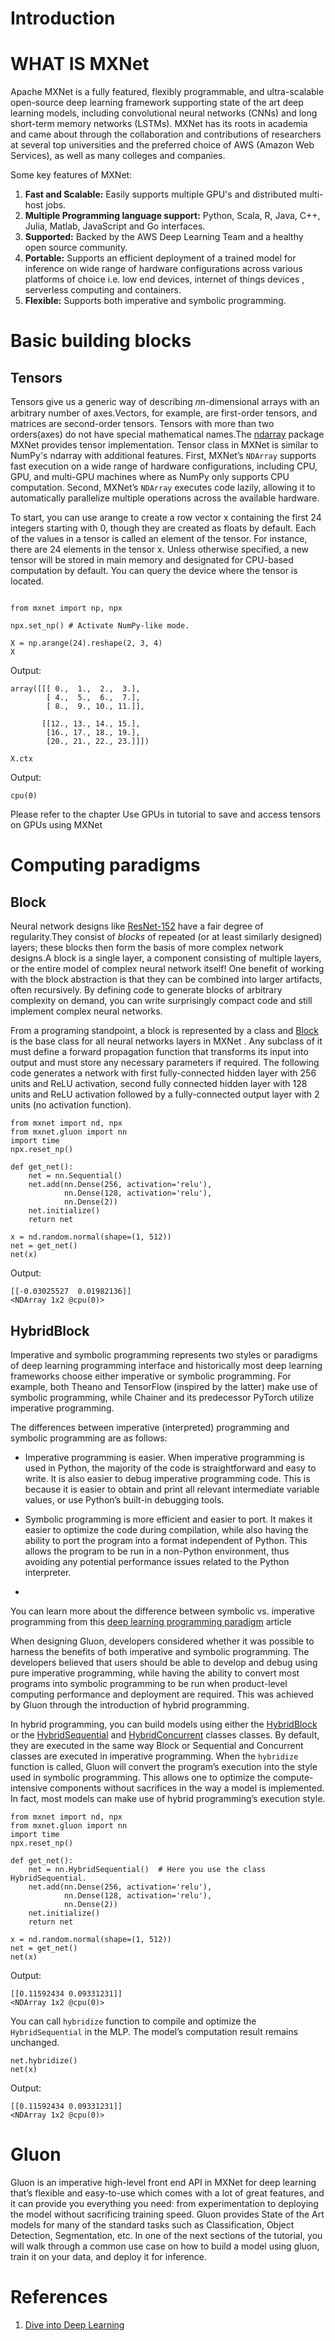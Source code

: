 <!--- Licensed to the Apache Software Foundation (ASF) under one -->
<!--- or more contributor license agreements.  See the NOTICE file -->
<!--- distributed with this work for additional information -->
<!--- regarding copyright ownership.  The ASF licenses this file -->
<!--- to you under the Apache License, Version 2.0 (the -->
<!--- "License"); you may not use this file except in compliance -->
<!--- with the License.  You may obtain a copy of the License at -->

<!---   http://www.apache.org/licenses/LICENSE-2.0 -->

<!--- Unless required by applicable law or agreed to in writing, -->
<!--- software distributed under the License is distributed on an -->
<!--- "AS IS" BASIS, WITHOUT WARRANTIES OR CONDITIONS OF ANY -->
<!--- KIND, either express or implied.  See the License for the -->
<!--- specific language governing permissions and limitations -->
<!--- under the License. -->

# Introduction


# WHAT IS MXNet

Apache MXNet is a fully featured, flexibly programmable, and ultra-scalable open-source deep learning framework supporting state of the art deep learning models, including convolutional neural networks (CNNs) and long short-term memory networks (LSTMs). MXNet has its roots in academia and came about through the collaboration and contributions of researchers at several top universities  and the preferred choice of AWS (Amazon Web Services), as well as many colleges and companies.

Some key features of MXNet:
1.  **Fast and Scalable:** Easily supports multiple GPU's and distributed multi-host jobs. 
2.  **Multiple Programming language support:**  Python, Scala,  R, Java, C++, Julia, Matlab, JavaScript and Go interfaces.
3.  **Supported:** Backed by the AWS Deep Learning Team and a healthy open source community.
4. **Portable:** Supports an efficient deployment of a trained model for inference   on wide range of hardware configurations across various platforms of choice i.e.  low end devices, internet of things devices , serverless computing and containers.
5. **Flexible:** Supports both imperative and symbolic programming.

# Basic building blocks

## Tensors

Tensors  give us a generic way of describing 𝑛n-dimensional arrays with an arbitrary number of axes.Vectors, for example, are first-order tensors, and matrices are second-order tensors.  Tensors with more than two orders(axes) do not have special mathematical names.The [ndarray](https://mxnet.apache.org/versions/1.7/api/python/docs/api/ndarray/index.html) package  MXNet provides tensor implementation. Tensor class in MXNet is similar to NumPy's ndarray with additional features. First, MXNet’s `NDArray` supports fast execution on a wide range of hardware configurations, including CPU, GPU, and multi-GPU machines where as NumPy only supports CPU computation. Second, MXNet’s `NDArray` executes code lazily, allowing it to automatically parallelize multiple operations across the available hardware.

  To start, you can use arange to create a row vector x containing the first 24 integers starting with 0, though they are created as floats by default. Each of the values in a tensor is called an element of the tensor. For instance, there are 24 elements in the tensor x. Unless otherwise specified, a new tensor will be stored in main memory and designated for CPU-based computation by default. You can query the device where the tensor is located.

```{.python .input n=1}

from mxnet import np, npx

npx.set_np() # Activate NumPy-like mode.

```

```{.python .input n=2}
X = np.arange(24).reshape(2, 3, 4)
X
```
Output:
```{.python .input n=2}
array([[[ 0.,  1.,  2.,  3.],
        [ 4.,  5.,  6.,  7.],
        [ 8.,  9., 10., 11.]],

       [[12., 13., 14., 15.],
        [16., 17., 18., 19.],
        [20., 21., 22., 23.]]])
```
```{.python .input n=3}
X.ctx
```
Output:
```{.python .input n=3}
cpu(0)
```

Please refer to the chapter  Use GPUs in tutorial to save and access tensors on GPUs using MXNet

# Computing paradigms

## Block
Neural network designs like [ResNet-152](https://www.cv-foundation.org/openaccess/content_cvpr_2016/papers/He_Deep_Residual_Learning_CVPR_2016_paper.pdf) have a fair degree of regularity.They consist of _blocks_ of repeated (or at least similarly designed) layers; these blocks then form the basis of more complex network designs.A block is a single layer, a component consisting of multiple layers, or the entire model of  complex neural network itself! One benefit of working with the block abstraction is that they can be combined into larger artifacts, often recursively. By defining code to generate blocks of arbitrary complexity on demand, you can write surprisingly compact code and still implement complex neural networks.


From a programing standpoint, a block is represented by a class and [Block](https://mxnet.apache.org/versions/1.7/api/python/docs/api/gluon/nn/index.html#mxnet.gluon.nn.Block)  is the base class for all neural networks layers in MXNet . Any subclass of it must define a forward propagation function that transforms its input into output and must store any necessary parameters if required. 
The following code generates a network with first fully-connected hidden layer with 256 units and ReLU activation, second fully connected hidden layer with 128 units and ReLU activation followed by a fully-connected output layer with 2 units (no activation function).

```{.python .input n=2}
from mxnet import nd, npx
from mxnet.gluon import nn
import time
npx.reset_np()

def get_net():
    net = nn.Sequential() 
    net.add(nn.Dense(256, activation='relu'),
            nn.Dense(128, activation='relu'),
            nn.Dense(2))
    net.initialize()
    return net

x = nd.random.normal(shape=(1, 512))
net = get_net()
net(x)
```

Output:
```{.python .input n=2}
[[-0.03025527  0.01982136]]
<NDArray 1x2 @cpu(0)>
```

## HybridBlock

Imperative and symbolic  programming represents two styles or paradigms of deep learning programming interface and historically most deep learning frameworks choose either imperative or symbolic programming. For example, both Theano and TensorFlow (inspired by the latter) make use of symbolic programming, while Chainer and its predecessor PyTorch utilize imperative programming. 

The differences between imperative (interpreted) programming and symbolic programming are as follows:

-   Imperative programming is easier. When imperative programming is used in Python, the majority of the code is straightforward and easy to write. It is also easier to debug imperative programming code. This is because it is easier to obtain and print all relevant intermediate variable values, or use Pythonʼs built-in debugging tools.
    
-   Symbolic programming is more efficient and easier to port. It makes it easier to optimize the code during compilation, while also having the ability to port the program into a format independent of Python. This allows the program to be run in a non-Python environment, thus avoiding any potential performance issues related to the Python interpreter.
- 
You can learn more about the difference between symbolic vs. imperative programming from this [deep learning programming paradigm](https://mxnet.apache.org/versions/1.6/api/architecture/program_model) article

When designing Gluon, developers considered whether it was possible to harness the benefits of both imperative and symbolic programming. The developers believed that users should be able to develop and debug using pure imperative programming, while having the ability to convert most programs into symbolic programming to be run when product-level computing performance and deployment are required. This was achieved by Gluon through the introduction of hybrid programming.

In hybrid programming, you can build models using either the [HybridBlock](https://mxnet.apache.org/versions/1.7/api/python/docs/api/gluon/hybrid_block.html) or the [HybridSequential](https://mxnet.apache.org/versions/1.6/api/python/docs/api/gluon/nn/index.html#mxnet.gluon.nn.HybridSequential) and [HybridConcurrent](https://mxnet.incubator.apache.org/versions/1.7/api/python/docs/api/gluon/contrib/index.html#mxnet.gluon.contrib.nn.HybridConcurrent) classes classes. By default, they are executed in the same way Block or Sequential  and Concurrent  classes are executed in imperative programming. When the  `hybridize`  function is called, Gluon will convert the program’s execution into the style used in symbolic programming. This allows one to optimize the compute-intensive components without sacrifices in the way a model is implemented. In fact, most models can make use of hybrid programming’s execution style.

```{.python .input n=2}
from mxnet import nd, npx
from mxnet.gluon import nn
import time
npx.reset_np()

def get_net():
    net = nn.HybridSequential()  # Here you use the class HybridSequential.
    net.add(nn.Dense(256, activation='relu'),
            nn.Dense(128, activation='relu'),
            nn.Dense(2))
    net.initialize()
    return net

x = nd.random.normal(shape=(1, 512))
net = get_net()
net(x)
```

Output:
```{.python .input n=2}
[[0.11592434 0.09331231]]
<NDArray 1x2 @cpu(0)>
```

You can call `hybridize` function to compile and optimize the `HybridSequential` in the MLP. The modelʼs computation result remains unchanged.

```{.python .input n=2}
net.hybridize()
net(x)
```
Output:
```{.python .input n=2}
[[0.11592434 0.09331231]]
<NDArray 1x2 @cpu(0)>
```

# Gluon

Gluon is an imperative high-level front end API in MXNet for deep learning that’s flexible and easy-to-use which comes with a lot of great features, and it can provide you everything you need: from experimentation to deploying the model without sacrificing training speed. Gluon provides State of the Art models for many of the standard tasks such as Classification, Object Detection, Segmentation, etc. In one of the next sections of the tutorial, you will walk through a common use case on how to build a model using gluon, train it on your data, and deploy it for inference.


# References
1.  [Dive into Deep Learning](http://d2l.ai/) 
